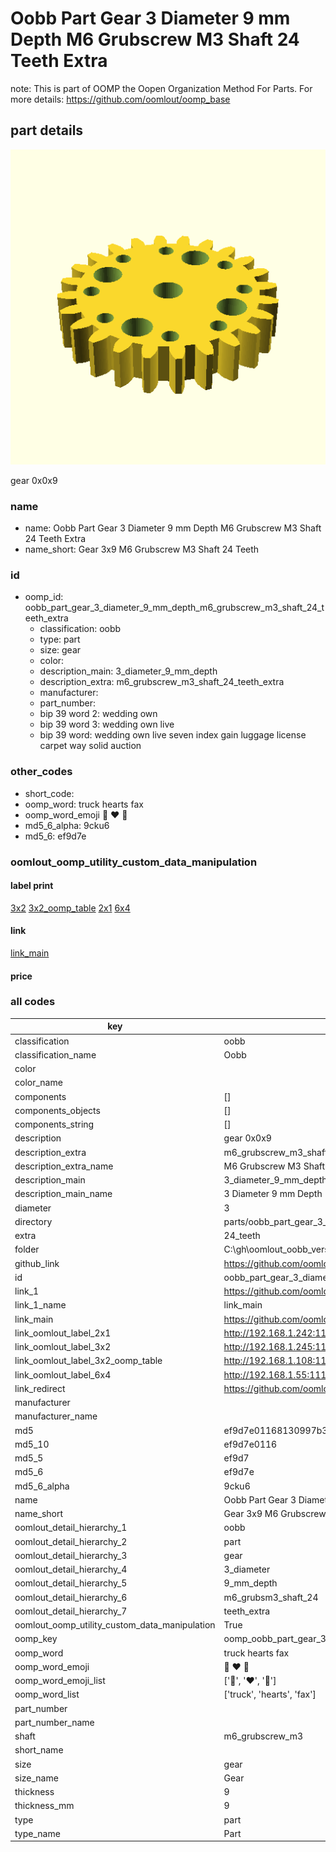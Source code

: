 # Oobb Part Gear 3 Diameter 9 mm Depth M6 Grubscrew M3 Shaft 24 Teeth Extra  

note: This is part of OOMP the Oopen Organization Method For Parts. For more details: https://github.com/oomlout/oomp_base

##  part details
  

[![](3dpr.png)](3dpr.png)

gear 0x0x9



### name
* name: Oobb Part Gear 3 Diameter 9 mm Depth M6 Grubscrew M3 Shaft 24 Teeth Extra
* name_short: Gear 3x9 M6 Grubscrew M3 Shaft 24 Teeth
### id
* oomp_id: oobb_part_gear_3_diameter_9_mm_depth_m6_grubscrew_m3_shaft_24_teeth_extra
  * classification: oobb
  * type: part
  * size: gear
  * color: 
  * description_main: 3_diameter_9_mm_depth
  * description_extra: m6_grubscrew_m3_shaft_24_teeth_extra
  * manufacturer: 
  * part_number: 
  * bip 39 word 2: wedding own
  * bip 39 word 3: wedding own live
  * bip 39 word: wedding own live seven index gain luggage license carpet way solid auction

### other_codes
* short_code: 
* oomp_word: truck hearts fax
* oomp_word_emoji :truck: :hearts: :fax:
* md5_6_alpha: 9cku6
* md5_6: ef9d7e






### oomlout_oomp_utility_custom_data_manipulation
#### label print
[3x2](http://192.168.1.245:1112/?label=oomp%209cku6)
[3x2_oomp_table](http://192.168.1.108:1112/?label=oomp%209cku6)
[2x1](http://192.168.1.242:1112/?label=oomp%209cku6)
[6x4](http://192.168.1.55:1112/?label=oomp%209cku6)    

#### link

[link_main](https://github.com/oomlout/oomlout_oobb_version_4_generated_parts/tree/main/navigation_oomp/oobb/part/gear/3_diameter_9_mm_depth/m6_grubscrew_m3_shaft_24_teeth_extra/part)                              

#### price







### all codes 
| key | value |  
| --- | --- |  
| classification | oobb |  
| classification_name | Oobb |  
| color |  |  
| color_name |  |  
| components | [] |  
| components_objects | [] |  
| components_string | [] |  
| description | gear 0x0x9 |  
| description_extra | m6_grubscrew_m3_shaft_24_teeth_extra |  
| description_extra_name | M6 Grubscrew M3 Shaft 24 Teeth Extra |  
| description_main | 3_diameter_9_mm_depth |  
| description_main_name | 3 Diameter 9 mm Depth |  
| diameter | 3 |  
| directory | parts/oobb_part_gear_3_diameter_9_mm_depth_m6_grubscrew_m3_shaft_24_teeth_extra |  
| extra | 24_teeth |  
| folder | C:\gh\oomlout_oobb_version_4_generated_parts\parts\oobb_part_gear_3_diameter_9_mm_depth_m6_grubscrew_m3_shaft_24_teeth_extra |  
| github_link | https://github.com/oomlout/oomlout_oomp_part_src/tree/main/parts/oobb_part_gear_3_diameter_9_mm_depth_m6_grubscrew_m3_shaft_24_teeth_extra |  
| id | oobb_part_gear_3_diameter_9_mm_depth_m6_grubscrew_m3_shaft_24_teeth_extra |  
| link_1 | https://github.com/oomlout/oomlout_oobb_version_4_generated_parts/tree/main/navigation_oomp/oobb/part/gear/3_diameter_9_mm_depth/m6_grubscrew_m3_shaft_24_teeth_extra/part |  
| link_1_name | link_main |  
| link_main | https://github.com/oomlout/oomlout_oobb_version_4_generated_parts/tree/main/navigation_oomp/oobb/part/gear/3_diameter_9_mm_depth/m6_grubscrew_m3_shaft_24_teeth_extra/part |  
| link_oomlout_label_2x1 | http://192.168.1.242:1112/?label=oomp%209cku6 |  
| link_oomlout_label_3x2 | http://192.168.1.245:1112/?label=oomp%209cku6 |  
| link_oomlout_label_3x2_oomp_table | http://192.168.1.108:1112/?label=oomp%209cku6 |  
| link_oomlout_label_6x4 | http://192.168.1.55:1112/?label=oomp%209cku6 |  
| link_redirect | https://github.com/oomlout/oomlout_oobb_version_4_generated_parts/tree/main/parts/oobb_gear_03_09_ex_24_teeth_sh_m6_grubscrew_m3 |  
| manufacturer |  |  
| manufacturer_name |  |  
| md5 | ef9d7e01168130997b396c4b056787c7 |  
| md5_10 | ef9d7e0116 |  
| md5_5 | ef9d7 |  
| md5_6 | ef9d7e |  
| md5_6_alpha | 9cku6 |  
| name | Oobb Part Gear 3 Diameter 9 mm Depth M6 Grubscrew M3 Shaft 24 Teeth Extra |  
| name_short | Gear 3x9 M6 Grubscrew M3 Shaft 24 Teeth |  
| oomlout_detail_hierarchy_1 | oobb |  
| oomlout_detail_hierarchy_2 | part |  
| oomlout_detail_hierarchy_3 | gear |  
| oomlout_detail_hierarchy_4 | 3_diameter |  
| oomlout_detail_hierarchy_5 | 9_mm_depth |  
| oomlout_detail_hierarchy_6 | m6_grubsm3_shaft_24 |  
| oomlout_detail_hierarchy_7 | teeth_extra |  
| oomlout_oomp_utility_custom_data_manipulation | True |  
| oomp_key | oomp_oobb_part_gear_3_diameter_9_mm_depth_m6_grubscrew_m3_shaft_24_teeth_extra |  
| oomp_word | truck hearts fax |  
| oomp_word_emoji | :truck: :hearts: :fax: |  
| oomp_word_emoji_list | [':truck:', ':hearts:', ':fax:'] |  
| oomp_word_list | ['truck', 'hearts', 'fax'] |  
| part_number |  |  
| part_number_name |  |  
| shaft | m6_grubscrew_m3 |  
| short_name |  |  
| size | gear |  
| size_name | Gear |  
| thickness | 9 |  
| thickness_mm | 9 |  
| type | part |  
| type_name | Part |  
